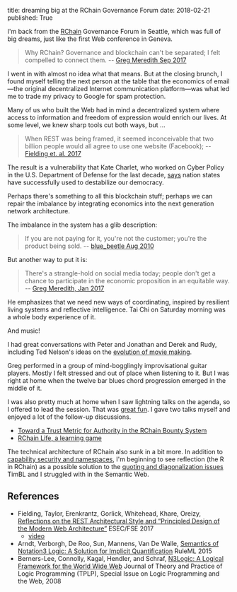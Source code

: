 title: dreaming big at the RChain Governance Forum
date: 2018-02-21
published: True

I'm back from the [RChain][] Governance Forum in Seattle, which was
full of big dreams, just like the first Web conference in Geneva.

> Why RChain? Governance and blockchain can't be separated; I felt
> compelled to connect them. -- [Greg Meredith Sep 2017][LGM1709]

[LGM1709]: https://platform.coop/2017/schedule/breakout-panels-next-money-new-tech-for-new-finance

I went in with almost no idea what that means. But at the closing
brunch, I found myself telling the next person at the table that the
economics of email—the original decentralized Internet communication
platform—was what led me to trade my privacy to Google for spam
protection.

Many of us who built the Web had in mind a decentralized system where
access to information and freedom of expression would enrich our lives.
At some level, we knew sharp tools cut both ways, but ...

> When REST was being framed, it seemed inconceivable that two billion
> people would all agree to use one website (Facebook); -- [Fielding et. al. 2017][RF17]

The result is a vulnerability that Kate Charlet, who worked on Cyber
Policy in the U.S. Department of Defense for the last decade, [says][KC18]
nation states have successfully used to destabilize our democracy.

Perhaps there's something to all this blockchain stuff; perhaps we can
repair the imbalance by integrating economics into the next generation
network architecture.

The imbalance in the system has a glib description:

> If you are not paying for it, you're not the customer; you're the
> product being sold. -- [blue_beetle Aug 2010][bb10]

But another way to put it is:

> There's a strangle-hold on social media today; people don't get a
> chance to participate in the economic proposition in an equitable
> way. -- [Greg Meredith, Jan 2017][LGM1701]

[bb10]: https://www.metafilter.com/95152/Userdriven-discontent#32560467
[RF17]: https://research.google.com/pubs/pub46310.html
[KC18]: http://www.irckc.org/m/event_details.asp?id=1041848
[RChain]: https://www.rchain.coop/
[LGM1701]: https://youtu.be/p0a0zu5APd4

He emphasizes that we need new ways of coordinating, inspired by
resilient living systems and reflective intelligence. Tai Chi on
Saturday morning was a whole body experience of it.

And music!

I had great conversations with Peter and Jonathan and Derek and Rudy,
including Ted Nelson's ideas on the [evolution of movie making][TN].

Greg performed in a group of mind-bogglingly improvisational guitar
players. Mostly I felt stressed and out of place when listening to it.
But I was right at home when the twelve bar blues chord progression
emerged in the middle of it.

I was also pretty much at home when I saw lightning talks on the
agenda, so I offered to lead the session.  That was [great
fun][ltvid]. I gave two talks myself and enjoyed a lot of the
follow-up discussions.

 - [Toward a Trust Metric for Authority in the RChain Bounty System][trust]
 - [RChain Life, a learning game][game]
 
[ltvid]: https://youtu.be/Mmkae9E93tk?t=1h46m13s
[trust]: https://docs.google.com/presentation/d/1XxdZxk9mWbB4cAely1_Ly5DZo8sTIeE4jq-s5gqiaqw/edit?usp=sharing
[game]: https://docs.google.com/presentation/d/1dW1nsNDJjXBd6YTBOxQ21GBGqHMt5Q8f3B1RIG3bNao/edit#slide=id.p
[TN]: http://www.madmode.com/2008/01/technology-that-inspires.html

The technical architecture of RChain also sunk in a bit more.
In addition to [capability security and namespaces][rchain1], I'm beginning
to see reflection (the R in RChain) as a possible solution
to the [quoting and diagonalization issues][CWM1601] TimBL and I struggled
with in the Semantic Web.

[CWM1601]: https://lists.w3.org/Archives/Public/public-cwm-talk/2016JanMar/0000.html
[rchain1]: http://www.madmode.com/2017/rchain-dev-retreat.html

## References

 - Fielding, Taylor, Erenkrantz, Gorlick, Whitehead, Khare, Oreizy,
   [Reflections on the REST Architectural Style and “Principled Design
   of the Modern Web Architecture”][RF17] ESEC/FSE 2017
    - [video](https://www.youtube.com/watch?v=6oFAmQUM8ws)
  - Arndt, Verborgh, De Roo, Sun, Mannens, Van De Walle, [Semantics of
    Notation3 Logic: A Solution for Implicit Quantification][DA1507]
    RuleML 2015
 - Berners-Lee, Connolly, Kagal, Hendler, and
   Schraf, [N3Logic: A Logical Framework for the World Wide
   Web][n3] Journal of Theory and Practice of Logic Programming
   (TPLP), Special Issue on Logic Programming and the Web, 2008

[DA1507]: http://link.springer.com/chapter/10.1007/978-3-319-21542-6_9
[n3]: https://arxiv.org/abs/0711.1533

